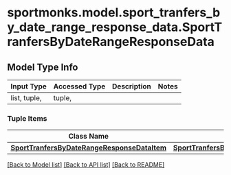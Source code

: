 # sportmonks.model.sport_tranfers_by_date_range_response_data.SportTranfersByDateRangeResponseData

## Model Type Info
Input Type | Accessed Type | Description | Notes
------------ | ------------- | ------------- | -------------
list, tuple,  | tuple,  |  | 

### Tuple Items
Class Name | Input Type | Accessed Type | Description | Notes
------------- | ------------- | ------------- | ------------- | -------------
[**SportTranfersByDateRangeResponseDataItem**](SportTranfersByDateRangeResponseDataItem.md) | [**SportTranfersByDateRangeResponseDataItem**](SportTranfersByDateRangeResponseDataItem.md) | [**SportTranfersByDateRangeResponseDataItem**](SportTranfersByDateRangeResponseDataItem.md) |  | 

[[Back to Model list]](../../README.md#documentation-for-models) [[Back to API list]](../../README.md#documentation-for-api-endpoints) [[Back to README]](../../README.md)

